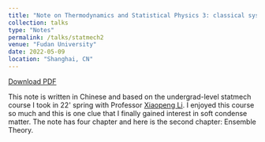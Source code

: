 ```yaml
---
title: "Note on Thermodynamics and Statistical Physics 3: classical system - complicated gas model"
collection: talks
type: "Notes"
permalink: /talks/statmech2
venue: "Fudan University"
date: 2022-05-09
location: "Shanghai, CN"
---
```


[Download PDF](/files/classicalsys.pdf)

This note is written in Chinese and based on the undergrad-level statmech course I took in 22' spring with Professor [Xiaopeng Li](https://scholar.google.com/citations?user=p7i5fNoAAAAJ&hl=en). I enjoyed this course so much and this is one clue that I finally gained interest in soft condense matter. The note has four chapter and here is the second chapter:  Ensemble Theory.